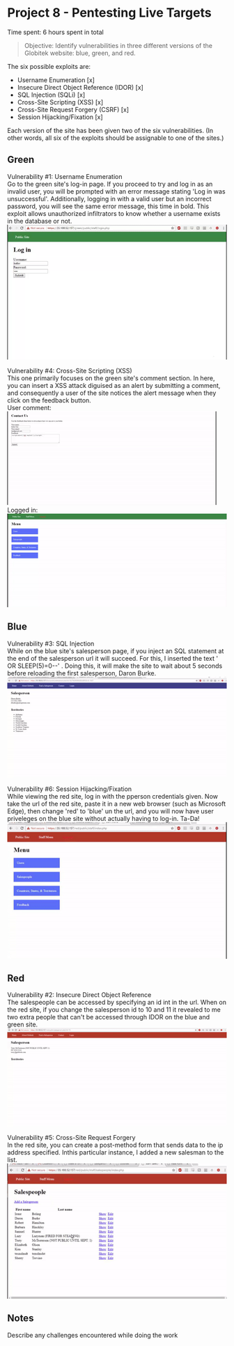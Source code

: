 # Project 8 - Pentesting Live Targets

Time spent: 6 hours spent in total

> Objective: Identify vulnerabilities in three different versions of the Globitek website: blue, green, and red.

The six possible exploits are:
* Username Enumeration [x]
* Insecure Direct Object Reference (IDOR) [x]
* SQL Injection (SQLi) [x]
* Cross-Site Scripting (XSS) [x]
* Cross-Site Request Forgery (CSRF) [x]
* Session Hijacking/Fixation [x]

Each version of the site has been given two of the six vulnerabilities. (In other words, all six of the exploits should be assignable to one of the sites.)

## Green

Vulnerability #1: Username Enumeration <br>
Go to the green site's log-in page. If you proceed to try and log in as an invalid user, you will be prompted with an error message stating 'Log in was unsuccessful'. Additionally, logging in with a valid user but an incorrect password, you will see the same error message, this time in bold. This exploit allows unauthorized infiltrators to know whether a username exists in the database or not. <br>
<img src='Username Enumeration.gif' title=' Username Enumeration' width='' alt='GIF Walkthrough' />

Vulnerability #4: Cross-Site Scripting (XSS) <br>
This one primarily focuses on the  green site's comment section. In here, you can insert a XSS attack diguised as an alert by submitting a comment, and consequently a user of the site notices the alert message when they click on the feedback button.<br>
User comment: <br> <img src='XSS user comment.gif' title=' XSS' width='' alt='GIF Walkthrough' /> 
<br>
Logged in: <br> <img src='XSS logged in.gif' title=' XSS' width='' alt='GIF Walkthrough' />

## Blue

Vulnerability #3: SQL Injection  <br>
While on the blue site's salesperson page, if you inject an SQL statement at the end of the salesperson url it will succeed.
For this, I inserted the text ' OR SLEEP(5)=0--' . Doing this, it will make the site to wait about 5 seconds before reloading the first salesperson, Daron Burke.
<br>
<img src='SQL.gif' title='SQL Injection' width='' alt='GIF Walkthrough' />

Vulnerability #6: Session Hijacking/Fixation <br>
While viewing the red site, log in with the pperson credentials given. Now take the url of the red site, paste it in a new web browser (such as Microsoft Edge), then change 'red' to 'blue' un the url, and you will now have user priveleges on the blue site without actually having to log-in. Ta-Da!
<br>
<img src='Session Hijacking.gif' title='Session Hijacking' width='' alt='GIF Walkthrough' />

## Red

Vulnerability #2: Insecure Direct Object Reference <br>
The salespeople can be accessed by specifying an id int in the url. When on the red site, if you change the salesperson id to
10 and 11 it revealed to me two extra people that can't be accessed through IDOR on the blue and green site. <br>
<img src='IDOR.gif' title=' IDOR' width='' alt='GIF Walkthrough' />

Vulnerability #5: Cross-Site Request Forgery <br>
In the red site, you can create a post-method form that sends data to the ip address specified. Inthis particular instance,
I added a new salesman to the list. <br>
<img src='CSRF.gif' title=' CSRF' width='' alt='GIF Walkthrough' />


## Notes

Describe any challenges encountered while doing the work
